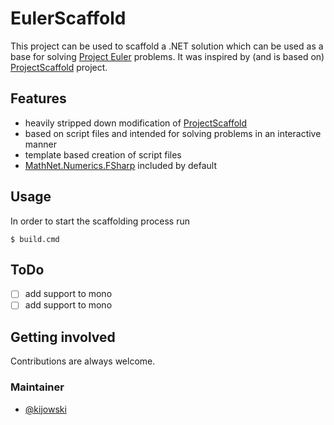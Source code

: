 # EulerScaffold

This project can be used to scaffold a .NET solution which can be used as a base for solving [Project Euler](http://projecteuler.net) problems. 
It was inspired by (and is based on) [ProjectScaffold](https://github.com/fsprojects/ProjectScaffold/) project. 

## Features
* heavily stripped down modification of [ProjectScaffold](https://github.com/fsprojects/ProjectScaffold/)
* based on script files and intended for solving problems in an interactive manner
* template based creation of script files
* [MathNet.Numerics.FSharp](http://numerics.mathdotnet.com/) included by default

## Usage
In order to start the scaffolding process run 

    $ build.cmd

## ToDo
- [ ] add support to mono
- [ ] add support to mono
    
## Getting involved

Contributions are always welcome.

### Maintainer

- [@kijowski](https://github.com/kijowski)